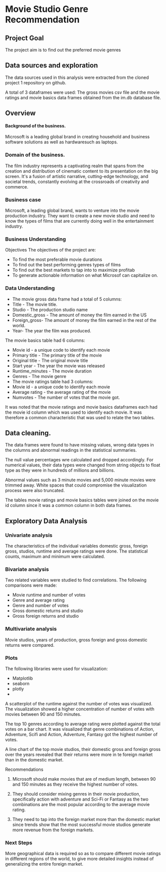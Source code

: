 # Movie Studio Genre Recommendation

## Project Goal

The project aim is to find out the preferred movie genres 

## Data sources and exploration

The data sources used in this analysis were extracted from the cloned project 1 repository on github. 

A total of 3 dataframes were used: The gross movies csv file and the movie ratings and movie basics data frames obtained from the im.db database file. 

## Overview

#### Background of the business.
Microsoft is a leading global brand in creating household and business software solutions as well as hardwaresuch as laptops. 

### Domain of the business.
The film industry represents a captivating realm that spans from the creation and distribution of cinematic content to its presentation on the big screen. It's a fusion of artistic narrative, cutting-edge technology, and societal trends, constantly evolving at the crossroads of creativity and commerce.

### Business case
Microsoft, a leading global brand, wants to venture into the movie production industry. They want to create a new movie studio and need to know the types of films that are currently doing well in the entertainment industry. 

### Business Understanding
Objectives
The objectives of the project are: 

* To find the most preferable movie durations
* To find out the best performing genres types of films
* To find out the best markets to tap into to maximize profitab
* To generate actionable information on what Microsof can capitalize on. 

### Data Understanding

* The movie gross data frame had a total of 5 columns: 
* Title - The movie title. 
* Studio - The production studio name 
* Domestic_gross - The amount of money the film earned in the US
* Foreign_gross- The amount of money the film earned in the rest of the world.
* Year- The year the film was produced. 

The movie basics table had 6 columns: 
* Movie id - a unique code to identify each movie
* Primary title - The primary title of the movie
* Original title - The original movie title
* Start year - The year the movie was released
* Runtime_minutes - The movie duration
* Genres - The movie genre
* The movie ratings table had 3 columns:
* Movie id - a unique code to identify each movie
* Average rating - the average rating of the movie
* Numvotes - The number of votes that the movie got. 

It was noted that the movie ratings and movie basics dataframes each had the movie id column which was used to identify each movie. It was therefore a common characteristic that was used to relate the two tables. 

## Data cleaning.
The data frames were found to have missing values, wrong data types in the columns and abnormal readings in the statistical summaries.

The null value percentages wre calculated and dropped accordingly. For numerical values, their data types were changed from string objects to float type as they were in hundreds of millions and billions. 

Abnormal values such as 3 minute movies and 5,000 minute movies were trimmed away. 
White spaces that could compromise the visualization process were also truncated. 

The tables movie ratings and movie basics tables were joined on the movie id column since it was a common column in both data frames. 

## Exploratory Data  Analysis

### Univariate analysis
The characteristics of the individual variables domestic gross, foreign gross, studios, runtime and average ratings were done. 
The statistical counts, maximum and minimum were calculated. 

### Bivariate analysis

Two related variables were studied to find correlations. The following comparisons were made: 
* Movie runtime and number of votes
* Genre and average rating
* Genre and number of votes
* Gross domestic returns and studio
* Gross foreign returns and studio

### Multivariate analysis
Movie studios, years of production, gross foreign and gross domestic returns were compared. 

### Plots
The following libraries were used for visualization: 
* Matplotlib
* seaborn
* plotly
* 
A scatterplot of the runtime against the number of votes was visualized. The visualization showed a higher concentration of number of votes with movies between 90 and 150 minutes.

The top 10 genres according to average rating were plotted against the total votes on a bar chart. It was visualized that genre combinations of Action, Adventure, Scifi and Action, Adventure, Fantasy got the highest number of votes.

A line chart of the top movie studios, their domestic gross and foreign gross over the years revealed that their returns were more in te foreign market than in the domestic market. 

Recommendations
1. Microsoft should make movies that are of medium length, between 90 and 150 minutes as they receive the highest number of votes. 

2. They should consider mixing genres in their movie production, specifically action with adventure and Sci-Fi or Fantasy as the two combinations are the most popular according to the average movie rating.

3. They need to tap into the foreign market more than the domestic market since trends show that the most successful movie studios generate more revenue from the foreign markets. 


### Next Steps
More geographical data is required so as to compare different movie ratings in different regions of the world, to give more detailed insights instead of generalizing the entire foreign market. 
